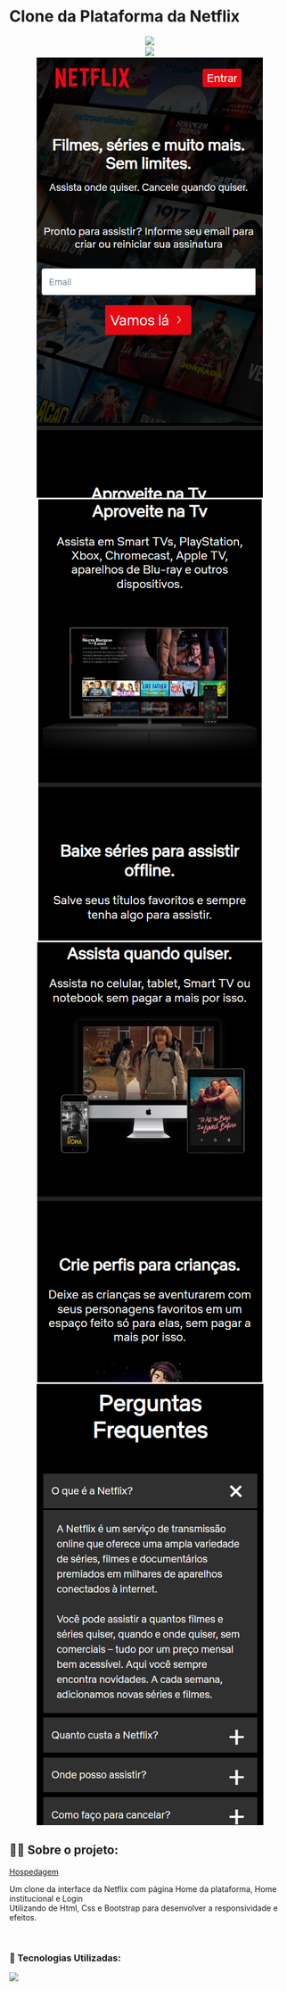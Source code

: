# Clone da Plataforma da Netflix

<div align="center">
 <img src="to_readme_net.gif">
</div>

<div align="center">
 <img src="to_readme_net2.gif">
</div>

<div align="center">
 <img src="to_readme.png">
 <img src="to_readme2.png">
 <img src="to_readme3.png">
 <img src="to_readme4.png">
</div>



## 👨‍💻 Sobre o projeto:
<a href="https://clonenetflixkauachaves.netlify.app/">Hospedagem</a>
<p>
   Um clone da interface da Netflix com página Home da plataforma, Home institucional e Login<br>
   Utilizando de Html, Css e Bootstrap para desenvolver a responsividade e efeitos.
</p>

<br>

### 🚀 Tecnologias Utilizadas:

<div align="left">
  <img src="https://skillicons.dev/icons?i=html,css,bootstrap"></img>
</div>

